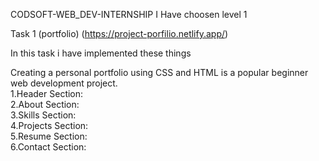 CODSOFT-WEB_DEV-INTERNSHIP
I Have choosen level 1

Task 1 (portfolio)   (https://project-porfilio.netlify.app/) 
  
  In this task i have implemented these things 

Creating a personal portfolio using CSS and HTML is a popular beginner web development project.  
1.Header Section:   
2.About Section:   
3.Skills Section:  
4.Projects Section:  
5.Resume Section:   
6.Contact Section:  
